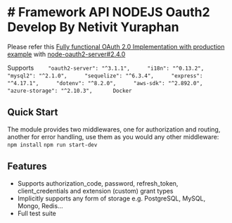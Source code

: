 # # Framework API NODEJS Oauth2 Develop By Netivit Yuraphan

Please refer this [Fully functional OAuth 2.0 Implementation with production example](https://identity.parkenconsulting.com/guide/nodejs-oauth-implementation.html) with [node-oauth2-server#2.4.0](https://www.npmjs.com/package/node-oauth2-server)

Supports `    "oauth2-server": "^3.1.1",`
         `     "i18n": "^0.13.2",`
         `     "mysql2": "^2.1.0",`
         `     "sequelize": "^6.3.4",`
         `     "express": "^4.17.1",`
         `     "dotenv": "^8.2.0",`
         `     "aws-sdk": "^2.892.0",`
         `     "azure-storage": "^2.10.3",`
         `      Docker`
             
    
         
## Quick Start

The module provides two middlewares, one for authorization and routing, another for error handling, use them as you would any other middleware:
`npm install`
`npm run start-dev`

## Features

- Supports authorization_code, password, refresh_token, client_credentials and extension (custom) grant types
- Implicitly supports any form of storage e.g. PostgreSQL, MySQL, Mongo, Redis...
- Full test suite


